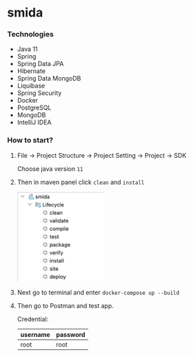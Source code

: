 # smida

### Technologies

- Java 11
- Spring
- Spring Data JPA
- Hibernate
- Spring Data MongoDB
- Liquibase
- Spring Security
- Docker
- PostgreSQL
- MongoDB
- IntelliJ IDEA

### How to start?

1. File -> Project Structure -> Project Setting -> Project -> SDK   

    Choose java version `11`
2. Then in maven panel click `clean` and `install`

   <img src="src/main/resources/maven.png" width="200">
3. Next go to terminal and enter `docker-compose up --build`
4. Then go to Postman and test app.


   Credential:

   | username | password |
   |----------|----------|
   | root     | root     |


